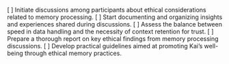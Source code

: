 [ ] Initiate discussions among participants about ethical considerations related to memory processing.
[ ] Start documenting and organizing insights and experiences shared during discussions.
[ ] Assess the balance between speed in data handling and the necessity of context retention for trust.
[ ] Prepare a thorough report on key ethical findings from memory processing discussions.
[ ] Develop practical guidelines aimed at promoting Kai’s well-being through ethical memory practices.